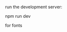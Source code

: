 

 run the development server:


npm run dev

<!--  First add Inter which is google fonts to the layout.tsx --> for fonts 